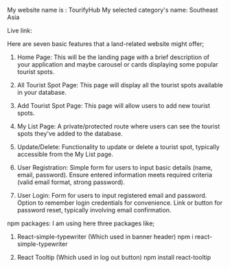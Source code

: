 My website name is : TourifyHub
My selected category's name: Southeast Asia


Live link:


Here are seven basic features that a land-related website might offer;
 
 1) Home Page: This will be the landing page with a brief description of your application and maybe  carousel or cards displaying some popular tourist spots.
 2) All Tourist Spot Page: This page will display all the tourist spots available in your database.
 3) Add Tourist Spot Page: This page will allow users to add new tourist spots.
 4) My List Page: A private/protected route where users can see the tourist spots they've added to the database.
 5) Update/Delete: Functionality to update or delete a tourist spot, typically accessible from the My List page.

 6) User Registration:  Simple form for users to input basic details (name, email, password). Ensure entered information meets required criteria (valid email format, strong password).

 7) User Login: Form for users to input registered email and password. Option to remember login credentials for convenience. Link or button for password reset, typically involving email confirmation.



npm packages: 
 I am using here three packages like;
 1) React-simple-typewriter (Which used in banner header)
    npm i react-simple-typewriter
    

 2) React Tooltip (Which used in log out button)
    npm install react-tooltip

